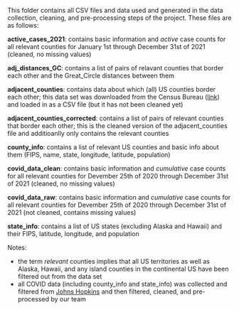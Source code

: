 This folder contains all CSV files and data used and generated in the data collection, cleaning, and pre-processing steps of the project. These files are as follows:

**active_cases_2021**: contains basic information and _active_ case counts for all relevant counties for January 1st through December 31st of 2021 (cleaned, no missing values)

**adj_distances_GC**: contains a list of pairs of relavant counties that border each other and the Great_Circle distances between them

**adjacent_counties**: contains data about which (all) US counties border each other; this data set was downloaded from the Census Bureau ([link](https://www.census.gov/geographies/reference-files/2010/geo/county-adjacency.html)) and loaded in as a CSV file (but it has not been cleaned yet)

**adjacent_counties_corrected**: contains a list of pairs of relevant counties that border each other; this is the cleaned version of the adjacent_counties file and additioanlly only contains the relevant counties

**county_info**: contains a list of relevant US counties and basic info about them (FIPS, name, state, longitude, latitude, population)

**covid_data_clean**: contains basic information and _cumulative_ case counts for all relevant counties for Devember 25th of 2020 through December 31st of 2021 (cleaned, no missing values)

**covid_data_raw**: contains basic information and _cumulative_ case counts for all relevant counties for Devember 25th of 2020 through December 31st of 2021 (not cleaned, contains missing values)

**state_info**: contains a list of US states (excluding Alaska and Hawaii) and their FIPS, latitude, longitude, and population

Notes: 
* the term _relevant_ counties implies that all US territories as well as Alaska, Hawaii, and any island counties in the continental US have been filtered out from the data set
* all COVID data (including county_info and state_info) was collected and filtered from [Johns Hopkins](https://github.com/CSSEGISandData/COVID-19/tree/master/csse_covid_19_data) and then filtered, cleaned, and pre-processed by our team
